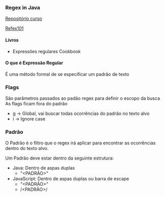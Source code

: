 ### Regex in Java

[Repositório curso](https://github.com/cod3rcursos/curso-regex)

[Refex101](https://regex101.com/)

#### Livros
* Expressões regulares Cookbook

#### O que é Expressão Regular

É uma método formal de se especificar um padrão de texto

### Flags

São parâmetros passados ao padão regex para definir o escopo da busca
As flags ficam fora do padrão

* g -> Global, vai buscar todas ocorrências do padrão no texto alvo
* i -> Ignore case

### Padrão

O Padrão é o filtro que o regex irá aplicar para encontrar as ocorrências dentro do texto alvo.

Um Padrão deve estar dentro da seguinte estrutura:
- Java: Dentro de aspas duplas 
  - "<PADRÃO>"
- JavaScript: Dentro de aspas duplas ou barra de escape
  - "<PADRÃO>"
  - /<PADRÃO>/